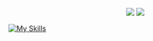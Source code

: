 <p align="center">
  <img src="https://github-readme-stats.vercel.app/api/top-langs/?username=Interdependent&title_color=ffffff&text_color=daf7dc&bg_color=151515"/>
  <img src="https://github-readme-stats.vercel.app/api?username=Interdependent&&show_icons=true&title_color=ffffff&icon_color=bb2acf&text_color=daf7dc&bg_color=151515"/>
</p>

[![My Skills](https://skillicons.dev/icons?i=rider,lua,cs,pycharm,swift)](https://skillicons.dev)
